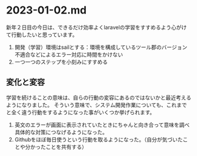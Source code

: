 # 2023-01-02.md

新年２日目の今日は、できるだけ効率よくlaravelの学習をすすめるよう心がけて行動したいと思っています。

1. 開発（学習）環境はsailとする：環境を構成しているツール郡のバージョン不適合などによるエラー対応に時間をかけない
2. 一つ一つのステップを小刻みにすすめる

## 変化と変容

学習を続けることの意味は、自らの行動の変容にあるのではないかと最近考えるようになりました。
そういう意味で、システム開発作業についても、これまでと全く違う行動をするようになった事がいくつか挙げられます。

1. 英文のエラーが画面に表示されていたときにちゃんと向き合って意味を調べ具体的な対策につなげるようになった。
2. Githubをほぼ毎日使うという行動を取るようになった。（自分が気づいたことや分かったことを共有する）
